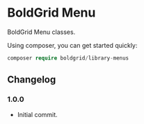 # BoldGrid Menu

BoldGrid Menu classes.

Using composer, you can get started quickly:

```php
composer require boldgrid/library-menus

```

## Changelog ##

### 1.0.0 ###
* Initial commit.
